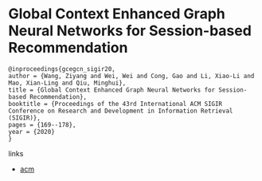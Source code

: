 # Global Context Enhanced Graph Neural Networks for Session-based Recommendation

```
@inproceedings{gcegcn_sigir20,
author = {Wang, Ziyang and Wei, Wei and Cong, Gao and Li, Xiao-Li and Mao, Xian-Ling and Qiu, Minghui},
title = {Global Context Enhanced Graph Neural Networks for Session-based Recommendation},
booktitle = {Proceedings of the 43rd International ACM SIGIR Conference on Research and Development in Information Retrieval (SIGIR)},
pages = {169--178},
year = {2020}
}
```

links
- [acm](https://dl.acm.org/doi/10.1145/3397271.3401142)
